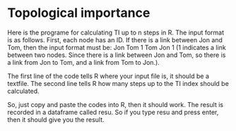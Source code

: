 # Topological importance 

Here is the programe for calculating TI up to n steps in R. The input format is as follows. First, each node has an ID. If there is a link between Jon and Tom, then the input format must be:
Jon	Tom	1
Tom	Jon	1
(1 indicates a link between two nodes. Since there is a link between Jon and Tom, so there is a link from Jon to Tom, and a link from Tom to Jon.).

The first line of the code tells R where your input file is, it should be a textfile. The second line tells R how many steps up to the TI index should be calculated.

So, just copy and paste the codes into R, then it should work. The result is recorded in a dataframe called resu. So if you type resu and press enter, then it should give you the result.
